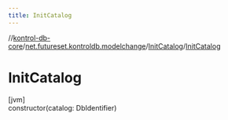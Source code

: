 ```yaml
---
title: InitCatalog
---
```

//[kontrol-db-core](../../../index.html)/[net.futureset.kontroldb.modelchange](../index.html)/[InitCatalog](index.html)/[InitCatalog](-init-catalog.html)



# InitCatalog



[jvm]\
constructor(catalog: DbIdentifier)




